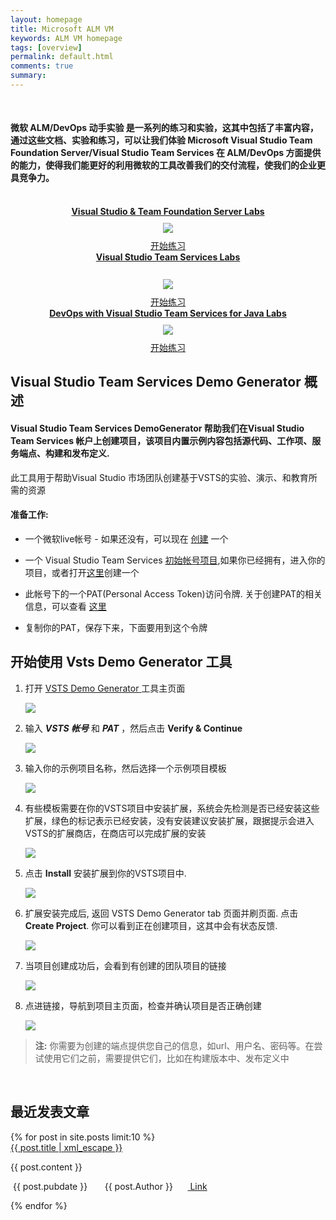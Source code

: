 ```yaml
---
layout: homepage
title: Microsoft ALM VM
keywords: ALM VM homepage
tags: [overview]
permalink: default.html
comments: true
summary: 
---
```

        
 <!--<img src="http://vsalmvm.azurewebsites.net/wp-content/uploads/2015/09/ALM-VM-banner-0915.png" width="760" height="177" />-->

<br>
<span class="introText-remove">

#### 微软 ALM/DevOps 动手实验 是一系列的练习和实验，这其中包括了丰富内容，通过这些文档、实验和练习，可以让我们体验 Microsoft Visual Studio Team Foundation Server/Visual Studio Team Services 在 ALM/DevOps 方面提供的能力，使得我们能更好的利用微软的工具改善我们的交付流程，使我们的企业更具竞争力。 

</span>
<br /> 
<div class="row">
    <div class="lab-item col-md-4" align="center">
          <span class="headnews"> <b> <a href="labs/tfs" class="labmain">Visual Studio & Team Foundation Server Labs</a></b></span><br />
             <a href="labs/tfs"><img style="margin: 10px;" src="images/vside.png"/></a><br />
           <!--span class="mainPageText"> Access the Microsoft ALM VM and TFS Hands-on-Labs</span><br /><br /-->
           <a href="labs/tfs" class="c-glyph"><span class="lab-details">开始练习</span></a>
    </div>
    <div class="lab-item col-md-4" align="center">
         <span class="headnews"> <b><a href="labs/vsts" class="labmain"> Visual Studio Team Services Labs</a></b></span><br /><br />
        <a href="labs/vsts"><img style="margin: 10px;" src="images/vstslogo.png"/></a><br />
       <!--span class="mainPageText"> Follow the Visual Studio Team Services Hands-on-Labs</span><br /><br /-->
       <a href="labs/vsts" class="c-glyph"><span class="lab-details">开始练习</span></a>
    </div>
     <div class="lab-item col-md-4" align="center">
         <span class="headnews"> <b><a href="labs/java" class="labmain"> DevOps with Visual Studio Team Services for Java Labs</a></b></span><br />
        <a href="labs/java"><img style="margin: 10px;" src="images/java.png"/></a><br />
       <!--span class="mainPageText"> DevOps with Visual Studio Team Services for Java</span><br /><br /-->
       <a href="labs/java" class="c-glyph"><span class="lab-details">开始练习</span></a>
    </div>
</div>
 
<div class="clear"></div>

<div class="col-md-9">

## Visual Studio Team Services Demo Generator 概述

#### Visual Studio Team Services DemoGenerator 帮助我们在Visual Studio Team Services 帐户上创建项目，该项目内置示例内容包括源代码、工作项、服务端点、构建和发布定义.

此工具用于帮助Visual Studio 市场团队创建基于VSTS的实验、演示、和教育所需的资源

#### 准备工作:

- 一个微软live帐号 - 如果还没有，可以现在 
<a href="https://signup.live.com">创建</a> 一个
- 一个 Visual Studio Team Services [初始帐号项目](https://app.vsaex.visualstudio.com),如果你已经拥有，进入你的项目，或者打开[这里](https://aexprodsu1scus.vsaex.visualstudio.com/profile/account?mkt=zh-CN)创建一个
- 此帐号下的一个PAT(Personal Access Token)访问令牌. 关于创建PAT的相关信息，可以查看 <a href="https://docs.microsoft.com/zh-cn/vsts/accounts/use-personal-access-tokens-to-authenticate">这里</a>

- 复制你的PAT，保存下来，下面要用到这个令牌

## 开始使用 Vsts Demo Generator 工具

1. 打开 <a href="https://vstsdemogenerator.azurewebsites.net/" target="_blank">VSTS Demo Generator </a> 工具主页面

   <img src="/labs/vsts/VSTSDemoGenerator/images/1.png"/>

2. 输入 ***VSTS 帐号*** 和 ***PAT*** ，然后点击 **Verify & Continue** 

   <img src="/labs/vsts/VSTSDemoGenerator/images/2.png"/>

3. 输入你的示例项目名称，然后选择一个示例项目模板


   <img src="/labs/vsts/VSTSDemoGenerator/images/3.png"/>

4. 有些模板需要在你的VSTS项目中安装扩展，系统会先检测是否已经安装这些扩展，绿色的标记表示已经安装，没有安装建议安装扩展，跟据提示会进入VSTS的扩展商店，在商店可以完成扩展的安装

   <img src="/labs/vsts/VSTSDemoGenerator/images/4.png"/> 

5. 点击 **Install**  安装扩展到你的VSTS项目中.

   <img src="/labs/vsts/VSTSDemoGenerator/images/5.png"/>

6. 扩展安装完成后, 返回 VSTS Demo Generator tab 页面并刷页面. 点击 **Create Project**. 你可以看到正在创建项目，这其中会有状态反馈.

   <img src="/labs/vsts/VSTSDemoGenerator/images/6.png"/>

7. 当项目创建成功后，会看到有创建的团队项目的链接

   <img src="/labs/vsts/VSTSDemoGenerator/images/7.png"/>

8. 点进链接，导航到项目主页面，检查并确认项目是否正确创建

   <img src="/labs/vsts/VSTSDemoGenerator/images/8.png"/>

>**注:** 你需要为创建的端点提供您自己的信息，如url、用户名、密码等。在尝试使用它们之前，需要提供它们，比如在构建版本中、发布定义中

</div>
<br />

 <h2> 最近发表文章 </h2>
 {% for post in site.posts limit:10 %}
<div class="headline">

<span class="headnews">
<a href="{{ post.pageurl | prepend: site.baseurl| prepend: site.url }}">{{ post.title | xml_escape }}</a>
</span> 
<p>
{{ post.content }}
</p>
<div class="newsitem">
<span class="newsfooter">
<span class="glyphicon glyphicon-time"></span> &nbsp;{{ post.pubdate }}  &nbsp;&nbsp;&nbsp; <span class="glyphicon glyphicon-user"></span> &nbsp; {{ post.Author }}   &nbsp;&nbsp;&nbsp; <span class="glyphicon glyphicon-link"></span>&nbsp;<a href="{{ post.pageurl | prepend: site.baseurl| prepend: site.url }}">   Link</a>
</span>
</div>
</div>

{% endfor %}



 








